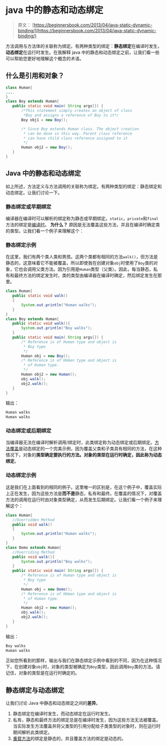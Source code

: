 # java 中的静态和动态绑定

> 原文： [https://beginnersbook.com/2013/04/java-static-dynamic-binding/](https://beginnersbook.com/2013/04/java-static-dynamic-binding/)

方法调用与方法体的关联称为绑定。有两种类型的绑定：**静态绑定**在编译时发生，**动态绑定**在运行时发生。在我解释 java 中的静态和动态绑定之前，让我们看一些可以帮助您更好地理解这个概念的术语。

## 什么是引用和对象？

```java
class Human{
....
}
class Boy extends Human{
   public static void main( String args[]) {
       /*This statement simply creates an object of class
        *Boy and assigns a reference of Boy to it*/  
       Boy obj1 = new Boy();

       /* Since Boy extends Human class. The object creation
        * can be done in this way. Parent class reference 
        * can have child class reference assigned to it
        */
       Human obj2 = new Boy();
   }
}
```

## Java 中的静态和动态绑定

如上所述，方法定义与方法调用的关联称为绑定。有两种类型的绑定：静态绑定和动态绑定。让我们讨论一下。

### 静态绑定或早期绑定

编译器在编译时可以解析的绑定称为静态或早期绑定。`static`，`private`和`final`方法的绑定是[编译时](https://beginnersbook.com/2013/04/runtime-compile-time-polymorphism/)。 **为什么？** 原因是无法覆盖这些方法，并且在编译时确定类的类型。让我们看一个例子来理解这个：

### 静态绑定示例

在这里，我们有两个类人类和男孩。这两个类都有相同的方法`walk()`，但方法是静态的，这意味着它不能被覆盖，所以即使我在创建对象`obj`时使用了`Boy`类的对象，它也会调用父类方法。因为引用是`Human`类型（父类）。因此，每当静态，私有和最终方法的绑定发生时，类的类型由编译器在编译时确定，然后绑定发生在那里。

```java
class Human{
   public static void walk()
   {
       System.out.println("Human walks");
   }
}
class Boy extends Human{
   public static void walk(){
       System.out.println("Boy walks");
   }
   public static void main( String args[]) {
       /* Reference is of Human type and object is
        * Boy type
        */
       Human obj = new Boy();
       /* Reference is of HUman type and object is
        * of Human type.
        */
       Human obj2 = new Human();
       obj.walk();
       obj2.walk();
   }
}
```

输出：

```java
Human walks
Human walks
```

### 动态绑定或后期绑定

当编译器无法在编译时解析调用/绑定时，此类绑定称为动态绑定或后期绑定。[方法覆盖](https://beginnersbook.com/2014/01/method-overriding-in-java-with-example/)是动态绑定的一个完美示例，因为覆盖父类和子类具有相同的方法，在这种情况下，对象的**类型确定要执行的方法。对象的类型在运行时确定，因此称为动态绑定**。

### 动态绑定示例

这是我们在上面看到的相同的例子。这里唯一的区别是，在这个例子中，覆盖实际上正在发生，因为这些方法是**而不是**静态，私有和最终。在覆盖的情况下，对覆盖方法的调用在运行时由对象类型确定，从而发生后期绑定。让我们看一个例子来理解这个：

```java
class Human{
   //Overridden Method
   public void walk()
   {
       System.out.println("Human walks");
   }
}
class Demo extends Human{
   //Overriding Method
   public void walk(){
       System.out.println("Boy walks");
   }
   public static void main( String args[]) {
       /* Reference is of Human type and object is
        * Boy type
        */
       Human obj = new Demo();
       /* Reference is of HUman type and object is
        * of Human type.
        */
       Human obj2 = new Human();
       obj.walk();
       obj2.walk();
   }
}
```

输出：

```java
Boy walks
Human walks

```

正如您所看到的那样，输出与我们在静态绑定示例中看到的不同，因为在这种情况下，在创建对象`obj`时，对象的类型被确定为`Boy`类型，因此调用`Boy`类的方法。请记住，对象的类型是在运行时确定的。

## 静态绑定与动态绑定

让我们讨论 Java 中静态和动态绑定之间的**差异**。

1.  静态绑定在编译时发生，而动态绑定在运行时发生。
2.  私有，静态和最终方法的绑定总是在编译时发生，因为这些方法无法被覆盖。当实际发生方法覆盖并将父类型的引用分配给子类类型的对象时，则在运行时期间解析此类绑定。
3.  [重载方法](https://beginnersbook.com/2013/05/method-overloading/)的绑定是静态的，并且覆盖方法的绑定是动态的。